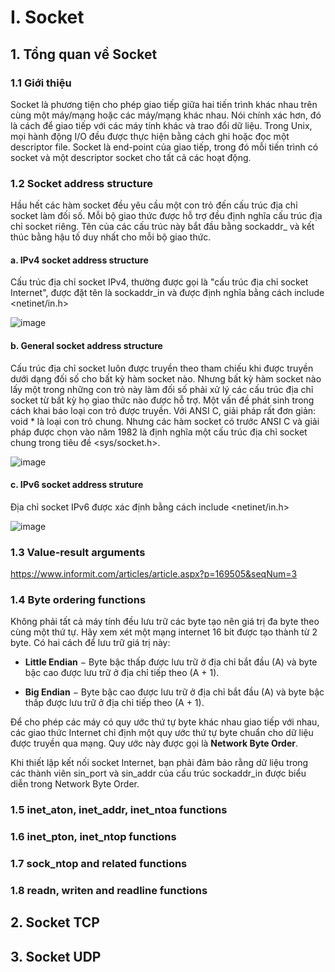 # I. Socket
## 1. Tổng quan về Socket
### 1.1 Giới thiệu
Socket là phương tiện cho phép giao tiếp giữa hai tiến trình khác nhau trên cùng một máy/mạng hoặc các máy/mạng khác nhau. Nói chính xác hơn, đó là cách để giao tiếp với các máy tính khác và trao đổi dữ liệu. Trong Unix, mọi hành động I/O đều được thực hiện bằng cách ghi hoặc đọc một descriptor file. Socket là end-point của giao tiếp, trong đó mỗi tiến trình có socket và một descriptor socket cho tất cả các hoạt động.
### 1.2 Socket address structure
Hầu hết các hàm socket đều yêu cầu một con trỏ đến cấu trúc địa chỉ socket làm đối số. Mỗi bộ giao thức được hỗ trợ đều định nghĩa cấu trúc địa chỉ socket riêng. Tên của các cấu trúc này bắt đầu bằng sockaddr_ và kết thúc bằng hậu tố duy nhất cho mỗi bộ giao thức.
#### a. IPv4 socket address structure
Cấu trúc địa chỉ socket IPv4, thường được gọi là "cấu trúc địa chỉ socket Internet", được đặt tên là sockaddr_in và được định nghĩa bằng cách include <netinet/in.h>

![image](https://github.com/user-attachments/assets/542f083d-5f27-4262-b119-82ef6f40d301)
#### b. General socket address structure
Cấu trúc địa chỉ socket luôn được truyền theo tham chiếu khi được truyền dưới dạng đối số cho bất kỳ hàm socket nào. Nhưng bất kỳ hàm socket nào lấy một trong những con trỏ này làm đối số phải xử lý các cấu trúc địa chỉ socket từ bất kỳ họ giao thức nào được hỗ trợ.
Một vấn đề phát sinh trong cách khai báo loại con trỏ được truyền. Với ANSI C, giải pháp rất đơn giản: void * là loại con trỏ chung. Nhưng các hàm socket có trước ANSI C và giải pháp được chọn vào năm 1982 là định nghĩa một cấu trúc địa chỉ socket chung trong tiêu đề <sys/socket.h>.

![image](https://github.com/user-attachments/assets/adabe647-3cc9-4aa9-964a-207d6d44eab9)
#### c. IPv6 socket address struture
Địa chỉ socket IPv6 được xác định bằng cách include <netinet/in.h>

![image](https://github.com/user-attachments/assets/9a44f9f4-0b35-45c5-ae98-e12fa30df250)

### 1.3 Value-result arguments
https://www.informit.com/articles/article.aspx?p=169505&seqNum=3
### 1.4 Byte ordering functions
Không phải tất cả máy tính đều lưu trữ các byte tạo nên giá trị đa byte theo cùng một thứ tự. Hãy xem xét một mạng internet 16 bit được tạo thành từ 2 byte. Có hai cách để lưu trữ giá trị này:

- **Little Endian** − Byte bậc thấp được lưu trữ ở địa chỉ bắt đầu (A) và byte bậc cao được lưu trữ ở địa chỉ tiếp theo (A + 1).

- **Big Endian** − Byte bậc cao được lưu trữ ở địa chỉ bắt đầu (A) và byte bậc thấp được lưu trữ ở địa chỉ tiếp theo (A + 1).

Để cho phép các máy có quy ước thứ tự byte khác nhau giao tiếp với nhau, các giao thức Internet chỉ định một quy ước thứ tự byte chuẩn cho dữ liệu được truyền qua mạng. Quy ước này được gọi là **Network Byte Order**.

Khi thiết lập kết nối socket Internet, bạn phải đảm bảo rằng dữ liệu trong các thành viên sin_port và sin_addr của cấu trúc sockaddr_in được biểu diễn trong Network Byte Order.
### 1.5 inet_aton, inet_addr, inet_ntoa functions
### 1.6 inet_pton, inet_ntop functions
### 1.7 sock_ntop and related functions
### 1.8 readn, writen and readline functions

## 2. Socket TCP
## 3. Socket UDP
